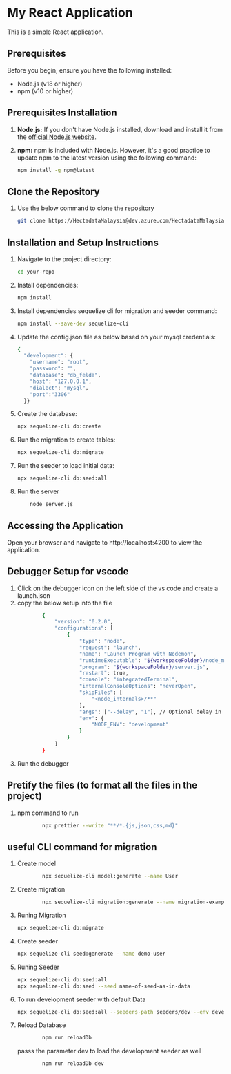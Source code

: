 # My React Application

This is a simple React application.

## Prerequisites

Before you begin, ensure you have the following installed:

- Node.js (v18 or higher)
- npm (v10 or higher)

## Prerequisites Installation

1. **Node.js:** If you don't have Node.js installed, download and install it from the [official Node.js website](https://nodejs.org/).

2. **npm:** npm is included with Node.js. However, it's a good practice to update npm to the latest version using the following command:
   ```sh
   npm install -g npm@latest
   ```

## Clone the Repository

1. Use the below command to clone the repository
   ```bash
   git clone https://HectadataMalaysia@dev.azure.com/HectadataMalaysia/FELDA/_git/Felda_UserManagement -o upstream
   ```

## Installation and Setup Instructions

1. Navigate to the project directory:

   ```bash
   cd your-repo

   ```

2. Install dependencies:

   ```bash
   npm install

   ```

3. Install dependencies sequelize cli for migration and seeder command:

   ```bash
   npm install --save-dev sequelize-cli

   ```

4. Update the config.json file as below based on your mysql credentials:

   ```bash
   {
     "development": {
       "username": "root",
       "password": "",
       "database": "db_felda",
       "host": "127.0.0.1",
       "dialect": "mysql",
       "port":"3306"
     }}

   ```

5. Create the database:

   ```bash
   npx sequelize-cli db:create

   ```

6. Run the migration to create tables:

   ```bash
   npx sequelize-cli db:migrate

   ```

7. Run the seeder to load initial data:

   ```bash
   npx sequelize-cli db:seed:all

   ```

8. Run the server
   ```bash
       node server.js
   ```

## Accessing the Application

Open your browser and navigate to http://localhost:4200 to view the application.

## Debugger Setup for vscode

1. Click on the debugger icon on the left side of the vs code and create a launch.json
2. copy the below setup into the file
   ```bash
           {
               "version": "0.2.0",
               "configurations": [
                   {
                       "type": "node",
                       "request": "launch",
                       "name": "Launch Program with Nodemon",
                       "runtimeExecutable": "${workspaceFolder}/node_modules/.bin/nodemon",
                       "program": "${workspaceFolder}/server.js",
                       "restart": true,
                       "console": "integratedTerminal",
                       "internalConsoleOptions": "neverOpen",
                       "skipFiles": [
                           "<node_internals>/**"
                       ],
                       "args": ["--delay", "1"], // Optional delay in seconds before restart
                       "env": {
                           "NODE_ENV": "development"
                       }
                   }
               ]
           }
   ```
3. Run the debugger

## Pretify the files (to format all the files in the project)

1. npm command to run

   ```bash
           npx prettier --write "**/*.{js,json,css,md}"

   ```

## useful CLI command for migration

1. Create model

   ```bash
           npx sequelize-cli model:generate --name User

   ```

2. Create migration

   ```bash
           npx sequelize-cli migration:generate --name migration-example

   ```

3. Runing Migration

   ```bash
   npx sequelize-cli db:migrate

   ```

4. Create seeder

   ```bash
   npx sequelize-cli seed:generate --name demo-user

   ```

5. Runing Seeder

   ```bash
   npx sequelize-cli db:seed:all
   npx sequelize-cli db:seed --seed name-of-seed-as-in-data

   ```

6. To run development seeder with default Data

   ```bash
   npx sequelize-cli db:seed:all --seeders-path seeders/dev --env development
   ```

7. Reload Database

   ```bash
           npm run reloadDb

   ```

   passs the parameter dev to load the development seeder as well

   ```bash
           npm run reloadDb dev

   ```
